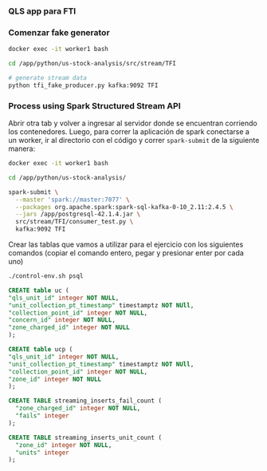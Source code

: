 ### QLS app para FTI

### Comenzar fake generator
```bash
docker exec -it worker1 bash

cd /app/python/us-stock-analysis/src/stream/TFI

# generate stream data
python tfi_fake_producer.py kafka:9092 TFI
```

### Process using Spark Structured Stream API

Abrir otra tab y volver a ingresar al servidor donde se encuentran corriendo los contenedores.
Luego, para correr la aplicación de spark conectarse a un worker, ir al directorio con el código y correr `spark-submit` de la siguiente manera:

```bash
docker exec -it worker1 bash

cd /app/python/us-stock-analysis/

spark-submit \
  --master 'spark://master:7077' \
  --packages org.apache.spark:spark-sql-kafka-0-10_2.11:2.4.5 \
  --jars /app/postgresql-42.1.4.jar \
  src/stream/TFI/consumer_test.py \
  kafka:9092 TFI
```

Crear las tablas que vamos a utilizar para el ejercicio con los siguientes comandos (copiar el comando entero, pegar y presionar enter por cada uno)

```bash
./control-env.sh psql
```

```sql
CREATE table uc (
"qls_unit_id" integer NOT NULL,
"unit_collection_pt_timestamp" timestamptz NOT NUll,
"collection_point_id" integer NOT NULL,
"concern_id" integer NOT NULL,
"zone_charged_id" integer NOT NULL
);

CREATE table ucp (
"qls_unit_id" integer NOT NULL,
"unit_collection_pt_timestamp" timestamptz NOT NUll,
"collection_point_id" integer NOT NULL,
"zone_id" integer NOT NULL
);
```

```sql
CREATE TABLE streaming_inserts_fail_count (
  "zone_charged_id" integer NOT NULL,
  "fails" integer
);

CREATE TABLE streaming_inserts_unit_count (
  "zone_id" integer NOT NULL,
  "units" integer
);
```

